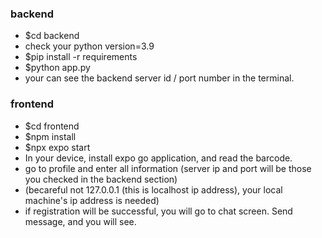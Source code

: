 ### backend
- $cd backend
- check your python version=3.9
- $pip install -r requirements
- $python app.py
- your can see the backend server id / port number in the terminal.

### frontend
- $cd frontend
- $npm install 
- $npx expo start
- In your device, install expo go application, and read the barcode.
- go to profile and enter all information (server ip and port will be those you checked in the backend section)
- (becareful not 127.0.0.1 (this is localhost ip address), your local machine's ip address is needed)
- if registration will be successful, you will go to chat screen. Send message, and you will see.
